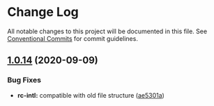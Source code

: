 # Change Log

All notable changes to this project will be documented in this file.
See [Conventional Commits](https://conventionalcommits.org) for commit guidelines.

## [1.0.14](https://github.com/aliyun/console-components/compare/@alicloud/console-components-intl@1.0.12...@alicloud/console-components-intl@1.0.14) (2020-09-09)


### Bug Fixes

* **rc-intl:** compatible with old file structure ([ae5301a](https://github.com/aliyun/console-components/commit/ae5301ab93614f57c3746ff102ebbcf50504e9e2))
